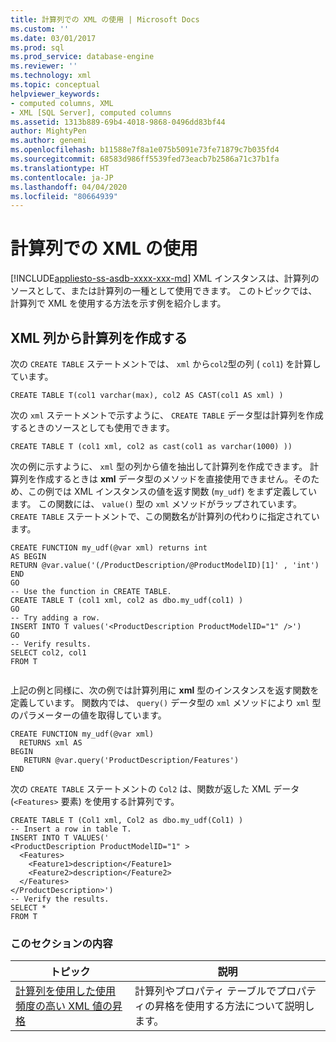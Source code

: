 ```yaml
---
title: 計算列での XML の使用 | Microsoft Docs
ms.custom: ''
ms.date: 03/01/2017
ms.prod: sql
ms.prod_service: database-engine
ms.reviewer: ''
ms.technology: xml
ms.topic: conceptual
helpviewer_keywords:
- computed columns, XML
- XML [SQL Server], computed columns
ms.assetid: 1313b889-69b4-4018-9868-0496dd83bf44
author: MightyPen
ms.author: genemi
ms.openlocfilehash: b11588e7f8a1e075b5091e73fe71879c7b035fd4
ms.sourcegitcommit: 68583d986ff5539fed73eacb7b2586a71c37b1fa
ms.translationtype: HT
ms.contentlocale: ja-JP
ms.lasthandoff: 04/04/2020
ms.locfileid: "80664939"
---
```

# <a name="use-xml-in-computed-columns"></a>計算列での XML の使用
[!INCLUDE[appliesto-ss-asdb-xxxx-xxx-md](../../includes/appliesto-ss-asdb-xxxx-xxx-md.md)]
  XML インスタンスは、計算列のソースとして、または計算列の一種として使用できます。 このトピックでは、計算列で XML を使用する方法を示す例を紹介します。  
  
## <a name="creating-computed-columns-from-xml-columns"></a>XML 列から計算列を作成する  
 次の `CREATE TABLE` ステートメントでは、 `xml` から`col2`型の列 ( `col1`) を計算しています。  
  
```  
CREATE TABLE T(col1 varchar(max), col2 AS CAST(col1 AS xml) )    
```  
  
 次の `xml` ステートメントで示すように、 `CREATE TABLE` データ型は計算列を作成するときのソースとしても使用できます。  
  
```  
CREATE TABLE T (col1 xml, col2 as cast(col1 as varchar(1000) ))   
```  
  
 次の例に示すように、 `xml` 型の列から値を抽出して計算列を作成できます。 計算列を作成するときは **xml** データ型のメソッドを直接使用できません。そのため、この例では XML インスタンスの値を返す関数 (`my_udf`) をまず定義しています。 この関数には、 `value()` 型の `xml` メソッドがラップされています。 `CREATE TABLE` ステートメントで、この関数名が計算列の代わりに指定されています。  
  
```  
CREATE FUNCTION my_udf(@var xml) returns int  
AS BEGIN   
RETURN @var.value('(/ProductDescription/@ProductModelID)[1]' , 'int')  
END  
GO  
-- Use the function in CREATE TABLE.  
CREATE TABLE T (col1 xml, col2 as dbo.my_udf(col1) )  
GO  
-- Try adding a row.   
INSERT INTO T values('<ProductDescription ProductModelID="1" />')  
GO  
-- Verify results.  
SELECT col2, col1  
FROM T  
  
```  
  
 上記の例と同様に、次の例では計算列用に **xml** 型のインスタンスを返す関数を定義しています。 関数内では、 `query()` データ型の `xml` メソッドにより `xml` 型のパラメーターの値を取得しています。  
  
```  
CREATE FUNCTION my_udf(@var xml)   
  RETURNS xml AS   
BEGIN   
   RETURN @var.query('ProductDescription/Features')  
END  
```  
  
 次の `CREATE TABLE` ステートメントの `Col2` は、関数が返した XML データ (`<Features>` 要素) を使用する計算列です。  
  
```  
CREATE TABLE T (Col1 xml, Col2 as dbo.my_udf(Col1) )  
-- Insert a row in table T.  
INSERT INTO T VALUES('  
<ProductDescription ProductModelID="1" >  
  <Features>  
    <Feature1>description</Feature1>  
    <Feature2>description</Feature2>  
  </Features>  
</ProductDescription>')  
-- Verify the results.  
SELECT *  
FROM T  
```  
  
### <a name="in-this-section"></a>このセクションの内容  
  
|トピック|説明|  
|-----------|-----------------|  
|[計算列を使用した使用頻度の高い XML 値の昇格](../../relational-databases/xml/promote-frequently-used-xml-values-with-computed-columns.md)|計算列やプロパティ テーブルでプロパティの昇格を使用する方法について説明します。|  
  
  
